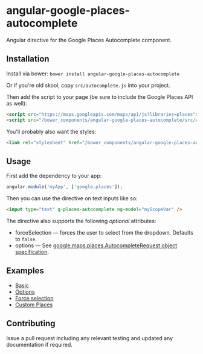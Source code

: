 angular-google-places-autocomplete
================

Angular directive for the Google Places Autocomplete component.

Installation
------------

Install via bower: `bower install angular-google-places-autocomplete`

Or if you're old skool, copy `src/autocomplete.js` into your project.

Then add the script to your page (be sure to include the Google Places API as well):

```html
<script src="https://maps.googleapis.com/maps/api/js?libraries=places"></script>
<script src="/bower_components/angular-google-places-autocomplete/src/autocomplete.js"></script>
```

You'll probably also want the styles:

```html
<link rel="stylesheet" href="/bower_components/angular-google-places-autocomplete/src/autocomplete.css">
```

Usage
-----

First add the dependency to your app:

```javascript
angular.module('myApp', ['google.places']);
```

Then you can use the directive on text inputs like so:

```html
<input type="text" g-places-autocomplete ng-model="myScopeVar" />
```

The directive also supports the following _optional_ attributes:

* forceSelection &mdash; forces the user to select from the dropdown. Defaults to `false`.
* options &mdash; See [google.maps.places.AutocompleteRequest object specification](https://developers.google.com/maps/documentation/javascript/reference#AutocompletionRequest).

Examples
--------

* [Basic](example/basic.html)
* [Options](example/options.html)
* [Force selection](example/force-selection.html)
* [Custom Places](example/custom-places.html)

Contributing
------------

Issue a pull request including any relevant testing and updated any documentation if required.
